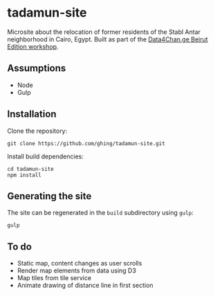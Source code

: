 tadamun-site
============

Microsite about the relocation of former residents of the  Stabl Antar neighborhood in Cairo, Egypt.  Built as part of the [Data4Chan.ge Beirut Edition workshop](http://data4chan.ge/).

Assumptions
-----------

* Node
* Gulp

Installation
------------

Clone the repository:

    git clone https://github.com/ghing/tadamun-site.git

Install build dependencies:

    cd tadamun-site
    npm install

Generating the site
-------------------

The site can be regenerated in the `build` subdirectory using `gulp`:

    gulp


To do
-----

* Static map, content changes as user scrolls
* Render map elements from data using D3
* Map tiles from tile service
* Animate drawing of distance line in first section
